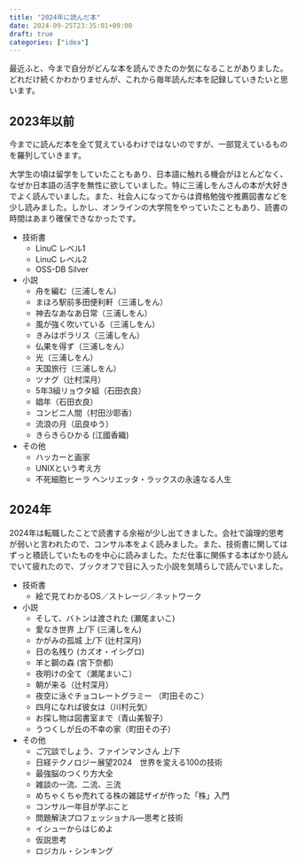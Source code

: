 ```yaml
---
title: "2024年に読んだ本"
date: 2024-09-25T23:35:01+09:00
draft: true
categories: ["idea"]
---
```


最近ふと、今まで自分がどんな本を読んできたのか気になることがありました。どれだけ続くかわかりませんが、これから毎年読んだ本を記録していきたいと思います。

## 2023年以前

今までに読んだ本を全て覚えているわけではないのですが、一部覚えているものを羅列していきます。

大学生の頃は留学をしていたこともあり、日本語に触れる機会がほとんどなく、なぜか日本語の活字を無性に欲していました。特に三浦しをんさんの本が大好きでよく読んでいました。また、社会人になってからは資格勉強や推薦図書などを少し読みました。しかし、オンラインの大学院をやっていたこともあり、読書の時間はあまり確保できなかったです。

- 技術書
    - LinuC レベル1
    - LinuC レベル2
    - OSS-DB Silver
- 小説
    - 舟を編む（三浦しをん）
    - まほろ駅前多田便利軒（三浦しをん）
    - 神去なあなあ日常（三浦しをん）
    - 風が強く吹いている（三浦しをん）
    - きみはポラリス（三浦しをん）
    - 仏果を得ず（三浦しをん）
    - 光（三浦しをん）
    - 天国旅行（三浦しをん）
    - ツナグ（辻村深月）
    - 5年3組リョウタ組（石田衣良）
    - 娼年（石田衣良）
    - コンビニ人間（村田沙耶香）
    - 流浪の月（凪良ゆう）
    - きらきらひかる (江國香織)
- その他
    - ハッカーと画家
    - UNIXという考え方
    - 不死細胞ヒーラ ヘンリエッタ・ラックスの永遠なる人生

## 2024年

2024年は転職したことで読書する余裕が少し出てきました。会社で論理的思考が弱いと言われたので、コンサル本をよく読みました。また、技術書に関してはずっと積読していたものを中心に読みました。ただ仕事に関係する本ばかり読んでいて疲れたので、ブックオフで目に入った小説を気晴らしで読んでいました。

- 技術書
    - 絵で見てわかるOS／ストレージ／ネットワーク
- 小説
    - そして、バトンは渡された (瀬尾まいこ)
    - 愛なき世界 上/下 (三浦しをん)
    - かがみの孤城 上/下 (辻村深月)
    - 日の名残り (カズオ・イシグロ)
    - 羊と鋼の森 (宮下奈都)
    - 夜明けの全て（瀬尾まいこ）
    - 朝が来る（辻村深月）
    - 夜空に泳ぐチョコレートグラミー （町田そのこ）
    - 四月になれば彼女は（川村元気）
    - お探し物は図書室まで（青山美智子）
    - うつくしが丘の不幸の家（町田その子）
- その他
    - ご冗談でしょう、ファインマンさん 上/下
    - 日経テクノロジー展望2024　世界を変える100の技術
    - 最強脳のつくり方大全
    - 雑談の一流、二流、三流
    - めちゃくちゃ売れてる株の雑誌ザイが作った「株」入門
    - コンサル一年目が学ぶこと
    - 問題解決プロフェッショナル―思考と技術
    - イシューからはじめよ
    - 仮説思考
    - ロジカル・シンキング
